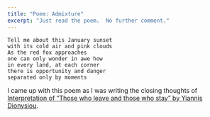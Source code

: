 ```yaml
---
title: "Poem: Admixture"
excerpt: "Just read the poem.  No further comment."
---
```


```
Tell me about this January sunset
with its cold air and pink clouds
As the red fox approaches
one can only wonder in awe how
in every land, at each corner
there is opportunity and danger
separated only by moments
```

I came up with this poem as I was writing the closing thoughts of [Interpretation of “Those who leave and those who stay” by Yiannis Dionysiou](https://protesilaos.com/interpretations/2025-01-06-dionysiou-those-who-leave-those-who-stay).
